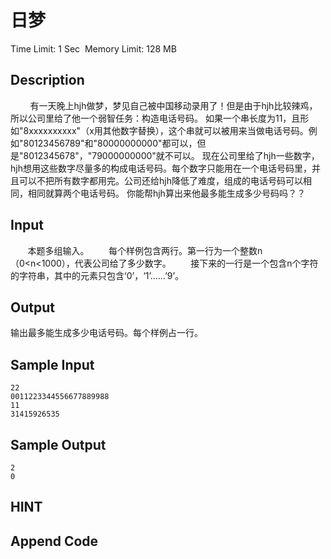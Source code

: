 # 日梦
Time Limit: 1 Sec  Memory Limit: 128 MB


## Description
        有一天晚上hjh做梦，梦见自己被中国移动录用了！但是由于hjh比较辣鸡，所以公司里给了他一个弱智任务：构造电话号码。
如果一个串长度为11，且形如"8xxxxxxxxxx"（x用其他数字替换），这个串就可以被用来当做电话号码。例如"80123456789"和"80000000000"都可以，但是"8012345678"，"79000000000"就不可以。
现在公司里给了hjh一些数字，hjh想用这些数字尽量多的构成电话号码。每个数字只能用在一个电话号码里，并且可以不把所有数字都用完。公司还给hjh降低了难度，组成的电话号码可以相同，相同就算两个电话号码。
你能帮hjh算出来他最多能生成多少号码吗？？


## Input
       本题多组输入。
       每个样例包含两行。第一行为一个整数n（0<n<1000），代表公司给了多少数字。
       接下来的一行是一个包含n个字符的字符串，其中的元素只包含‘0’，‘1’……’9’。


## Output
输出最多能生成多少电话号码。每个样例占一行。


## Sample Input
```
22
0011223344556677889988
11
31415926535

```
## Sample Output
```
2
0

```

## HINT


## Append Code
